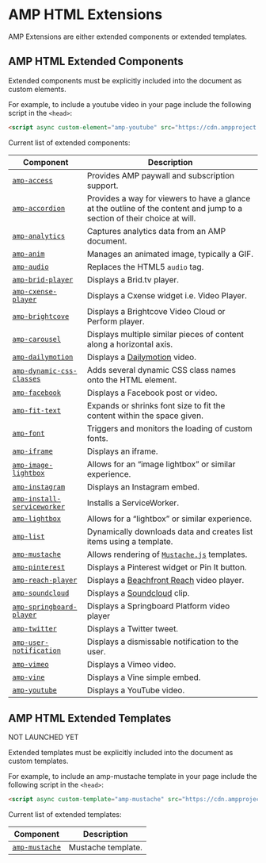 # AMP HTML Extensions

AMP Extensions are either extended components or extended templates.

## AMP HTML Extended Components

Extended components must be explicitly included into the document as custom elements.

For example, to include a youtube video in your page
include the following script in the `<head>`:

```html
<script async custom-element="amp-youtube" src="https://cdn.ampproject.org/v0/amp-youtube-0.1.js"></script>
```

Current list of extended components:

| Component | Description |
| --------- | ----------- |
| [`amp-access`](amp-access/amp-access.md) | Provides AMP paywall and subscription support.  |
| [`amp-accordion`](amp-accordion/amp-accordion.md) | Provides a way for viewers to have a glance at the outline of the content and jump to a section of their choice at will. |
| [`amp-analytics`](amp-analytics/amp-analytics.md) | Captures analytics data from an AMP document. |
| [`amp-anim`](amp-anim/amp-anim.md) | Manages an animated image, typically a GIF. |
| [`amp-audio`](amp-audio/amp-audio.md) | Replaces the HTML5 `audio` tag. |
| [`amp-brid-player`](amp-brid-player/amp-brid-player.md) | Displays a Brid.tv player. |
| [`amp-cxense-player`](amp-cxense-player/amp-cxense-player.md) | Displays a Cxense widget i.e. Video Player. |
| [`amp-brightcove`](amp-brightcove/amp-brightcove.md) | Displays a Brightcove Video Cloud or Perform player. |
| [`amp-carousel`](amp-carousel/amp-carousel.md) | Displays multiple similar pieces of content along a horizontal axis. |
| [`amp-dailymotion`](amp-dailymotion/amp-dailymotion.md) | Displays a [Dailymotion](https://www.dailymotion.com) video. |
| [`amp-dynamic-css-classes`](amp-dynamic-css-classes/amp-dynamic-css-classes.md) | Adds several dynamic CSS class names onto the HTML element. |
| [`amp-facebook`](amp-facebook/amp-facebook.md) | Displays a Facebook post or video. |
| [`amp-fit-text`](amp-fit-text/amp-fit-text.md) | Expands or shrinks font size to fit the content within the space given. |
| [`amp-font`](amp-font/amp-font.md) | Triggers and monitors the loading of custom fonts. |
| [`amp-iframe`](amp-iframe/amp-iframe.md) | Displays an iframe. |
| [`amp-image-lightbox`](amp-image-lightbox/amp-image-lightbox.md) | Allows for an “image lightbox” or similar experience. |
| [`amp-instagram`](amp-instagram/amp-instagram.md) | Displays an Instagram embed. |
| [`amp-install-serviceworker`](amp-install-serviceworker/amp-install-serviceworker.md) | Installs a ServiceWorker. |
| [`amp-lightbox`](amp-lightbox/amp-lightbox.md) | Allows for a “lightbox” or similar experience. |
| [`amp-list`](amp-list/amp-list.md) | Dynamically downloads data and creates list items using a template. |
| [`amp-mustache`](amp-mustache/amp-mustache.md) | Allows rendering of [`Mustache.js`](https://github.com/janl/mustache.js/) templates. |
| [`amp-pinterest`](amp-pinterest/amp-pinterest.md) | Displays a Pinterest widget or Pin It button. |
| [`amp-reach-player`](amp-reach-player/amp-reach-player.md) | Displays a [Beachfront Reach](https://beachfrontreach.com/) video player. |
| [`amp-soundcloud`](amp-soundcloud/amp-soundcloud.md) | Displays a [Soundcloud](https://soundcloud.com/) clip. |
| [`amp-springboard-player`](amp-springboard-player/amp-springboard-player.md) | Displays a Springboard Platform video player |
| [`amp-twitter`](amp-twitter/amp-twitter.md) | Displays a Twitter tweet. |
| [`amp-user-notification`](amp-user-notification/amp-user-notification.md) | Displays a dismissable notification to the user. |
| [`amp-vimeo`](amp-vimeo/amp-vimeo.md) | Displays a Vimeo video. |
| [`amp-vine`](amp-vine/amp-vine.md) | Displays a Vine simple embed. |
| [`amp-youtube`](amp-youtube/amp-youtube.md) | Displays a YouTube video. |


## AMP HTML Extended Templates

NOT LAUNCHED YET

Extended templates must be explicitly included into the document as custom templates.

For example, to include an amp-mustache template in your page
include the following script in the `<head>`:

```html
<script async custom-template="amp-mustache" src="https://cdn.ampproject.org/v0/amp-mustache-0.1.js"></script>
```

Current list of extended templates:

| Component                                     | Description                                                                                 |
| --------------------------------------------- | -------------------------------------------------------------------------------------------
| [`amp-mustache`](amp-mustache/amp-mustache.md) | Mustache template.                                       |
